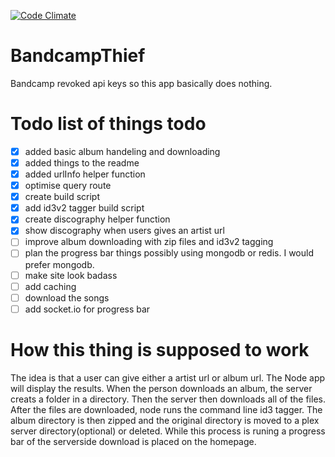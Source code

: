 [![Code Climate](https://codeclimate.com/github/rainbowdash/BandcampThief/badges/gpa.svg)](https://codeclimate.com/github/rainbowdash/BandcampThief)

BandcampThief
=============
Bandcamp revoked api keys so this app basically does nothing.

# Todo list of things todo
- [x] added basic album handeling and downloading
- [x] added things to the readme
- [x] added urlInfo helper function
- [x] optimise query route
- [x] create build script
- [x] add id3v2 tagger build script
- [x] create discography helper function
- [x] show discography when users gives an artist url
- [ ] improve album downloading with zip files and id3v2 tagging
- [ ] plan the progress bar things possibly using mongodb or redis. I would prefer mongodb.
- [ ] make site look badass
- [ ] add caching
- [ ] download the songs
- [ ] add socket.io for progress bar

# How this thing is supposed to work
The idea is that a user can give either a artist url or album url. The Node app will display the results. When the person downloads an album, the server creats a folder in a directory. Then the server then downloads all of the files. After the files are downloaded, node runs the command line id3 tagger. The album directory is then zipped and the original directory is moved to a plex server directory(optional) or deleted. While this process is runing a progress bar of the serverside download is placed on the homepage.
